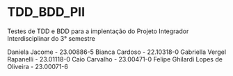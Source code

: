 # TDD_BDD_PII

Testes de TDD e BDD para a implentação do Projeto Integrador Interdisciplinar do 3° semestre 

Daniela Jacome - 23.00886-5
Bianca Cardoso - 22.10318-0 
Gabriella Vergel Rapanelli -  23.01118-0 
Caio Carvalho -  23.00471-0 
Felipe Ghilardi Lopes de Oliveira - 23.00071-6 
